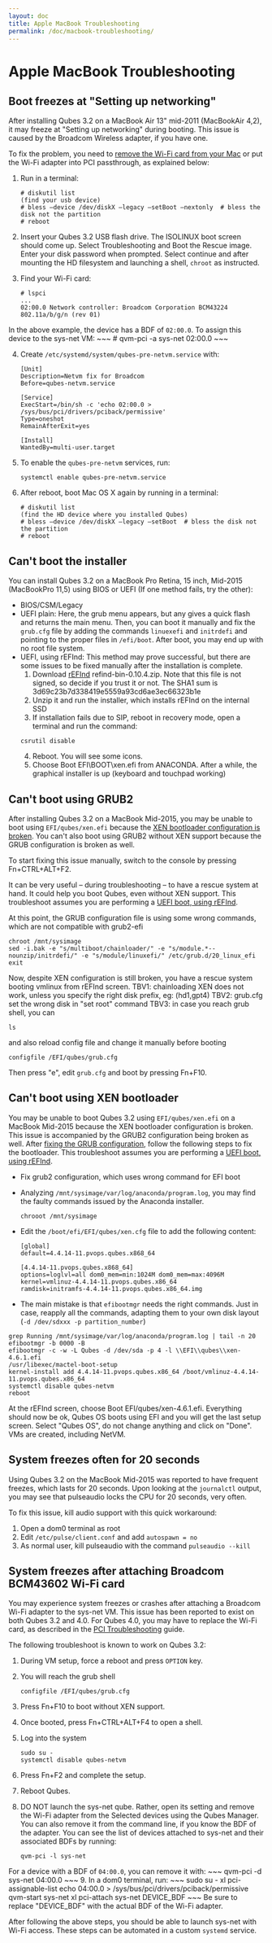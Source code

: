 ```yaml
---
layout: doc
title: Apple MacBook Troubleshooting
permalink: /doc/macbook-troubleshooting/
---
```


# Apple MacBook Troubleshooting

## Boot freezes at "Setting up networking"

After installing Qubes 3.2 on a MacBook Air 13" mid-2011 (MacBookAir 4,2), it may freeze at "Setting up networking" during booting. This issue is caused by the Broadcom Wireless adapter, if you have one.

To fix the problem, you need to [remove the Wi-Fi card from your Mac][bluetooth-replacement] or put the Wi-Fi adapter into PCI passthrough, as explained below:

1. Run in a terminal:
    ~~~
    # diskutil list
    (find your usb device)
    # bless –device /dev/diskX –legacy –setBoot –nextonly  # bless the disk not the partition
    # reboot
    ~~~

2. Insert your Qubes 3.2 USB flash drive. The ISOLINUX boot screen should come up.
Select Troubleshooting and Boot the Rescue image. Enter your disk password when
prompted. Select continue and after mounting the HD filesystem and launching a
shell, `chroot` as instructed.

3. Find your Wi-Fi card:
    ~~~
    # lspci
    ...
    02:00.0 Network controller: Broadcom Corporation BCM43224 802.11a/b/g/n (rev 01)
    ~~~
In the above example, the device has a BDF of `02:00.0`. 
To assign this device to the sys-net VM:
    ~~~
    # qvm-pci -a sys-net 02:00.0
    ~~~

4. Create `/etc/systemd/system/qubes-pre-netvm.service` with:
    ~~~
    [Unit]
    Description=Netvm fix for Broadcom
    Before=qubes-netvm.service
    
    [Service]
    ExecStart=/bin/sh -c 'echo 02:00.0 > /sys/bus/pci/drivers/pciback/permissive'
    Type=oneshot
    RemainAfterExit=yes

    [Install]
    WantedBy=multi-user.target
    ~~~

5. To enable the `qubes-pre-netvm` services, run:

    ~~~
    systemctl enable qubes-pre-netvm.service
    ~~~

6. After reboot, boot Mac OS X again by running in a terminal:

    ~~~
    # diskutil list
    (find the HD device where you installed Qubes)
    # bless –device /dev/diskX –legacy –setBoot  # bless the disk not the partition
    # reboot
    ~~~

## Can't boot the installer

You can install Qubes 3.2 on a MacBook Pro Retina, 15 inch, Mid-2015 (MacBookPro 11,5) using BIOS or UEFI (If one method fails, try the other):
*  BIOS/CSM/Legacy
*  UEFI plain: Here, the grub menu appears, but any gives a quick flash and returns the main menu. Then, you can boot it manually and fix the `grub.cfg` file by adding the commands `linuexefi` and `initrdefi` and pointing to the proper files in `/efi/boot`. After boot, you may end up with no root file system.
*  UEFI, using rEFInd: This method may prove successful, but there are some issues to be fixed manually after the installation is complete.
   1. Download [rEFInd] refind-bin-0.10.4.zip. Note that this file is not signed, so decide if you trust it or not. The SHA1 sum is 3d69c23b7d338419e5559a93cd6ae3ec66323b1e 
   2. Unzip it and run the installer, which installs rEFInd on the internal SSD
   3. If installation fails due to SIP, reboot in recovery mode, open a terminal and run the command:
   ~~~
   csrutil disable
   ~~~
   4. Reboot. You will see some icons.
   5. Choose Boot EFI\BOOT\xen.efi from ANACONDA. After a while, the graphical installer is up (keyboard and touchpad working)

## Can't boot using GRUB2

After installing Qubes 3.2 on a MacBook Mid-2015, you may be unable to boot using `EFI/qubes/xen.efi` because the [XEN bootloader configuration is broken](/doc/macbook-troubleshooting/#cant-boot-using-xen-bootloader).
You can't also boot using GRUB2 without XEN support because the GRUB configuration is broken as well. 

To start fixing this issue manually, switch to the console by pressing Fn+CTRL+ALT+F2.

It can be very useful – during troubleshooting – to have a rescue system at hand. It could help you boot Qubes, even without XEN support. This troubleshoot assumes you are performing a [UEFI boot, using rEFInd](/doc/macbook-troubleshooting/#cant-boot-the-installer).

At this point, the GRUB configuration file is using some wrong commands, which are not compatible with grub2-efi

~~~
chroot /mnt/sysimage
sed -i.bak -e "s/multiboot/chainloader/" -e "s/module.*--nounzip/initrdefi/" -e "s/module/linuxefi/" /etc/grub.d/20_linux_efi
exit
~~~

Now, despite XEN configuration is still broken, you have a rescue system booting vmlinux from rEFInd screen.
TBV1: chainloading XEN does not work, unless you specify the right disk prefix, eg: (hd1,gpt4)
TBV2: grub.cfg set the wrong disk in "set root" command
TBV3: in case you reach grub shell, you can 
~~~
ls
~~~
and also reload config file and change it manually before booting
~~~
configfile /EFI/qubes/grub.cfg
~~~
Then press "e", edit `grub.cfg` and boot by pressing Fn+F10.


## Can't boot using XEN bootloader

You may be unable to boot Qubes 3.2 using `EFI/qubes/xen.efi` on a MacBook Mid-2015 because the XEN bootloader configuration is broken. This issue is accompanied by the GRUB2 configuration being broken as well. After [fixing the GRUB configuration](/doc/macbook-troubleshooting/#cant-boot-using-grub2), follow the following steps to fix the bootloader. This troubleshoot assumes you are performing a [UEFI boot, using rEFInd](/doc/macbook-troubleshooting/#cant-boot-the-installer).

*  Fix grub2 configuration, which uses wrong command for EFI boot
*  Analyzing `/mnt/sysimage/var/log/anaconda/program.log`, you may find the faulty commands issued by the Anaconda installer.
    ~~~
    chrooot /mnt/sysimage
    ~~~
* Edit the `/boot/efi/EFI/qubes/xen.cfg` file to add the following content:
    ~~~
    [global]
    default=4.4.14-11.pvops.qubes.x868_64

    [4.4.14-11.pvops.qubes.x868_64]
    options=loglvl=all dom0_mem=min:1024M dom0_mem=max:4096M
    kernel=vmlinuz-4.4.14-11.pvops.qubes.x86_64
    ramdisk=initramfs-4.4.14-11.pvops.qubes.x86_64.img
    ~~~

*  The main mistake is that `efibootmgr` needs the right commands. Just in case, reapply all the commands, adapting them to your own disk layout (`-d /dev/sdxxx -p partition_number`)

~~~
grep Running /mnt/sysimage/var/log/anaconda/program.log | tail -n 20
efibootmgr -b 0000 -B
efibootmgr -c -w -L Qubes -d /dev/sda -p 4 -l \\EFI\\qubes\\xen-4.6.1.efi
/usr/libexec/mactel-boot-setup
kernel-install add 4.4.14-11.pvops.qubes.x86_64 /boot/vmlinuz-4.4.14-11.pvops.qubes.x86_64
systemctl disable qubes-netvm
reboot
~~~

At the rEFInd screen, choose Boot EFI/qubes/xen-4.6.1.efi.
Everything should now be ok, Qubes OS boots using EFI and you will get the last setup screen.
Select "Qubes OS", do not change anything and click on "Done".
VMs are created, including NetVM.

## System freezes often for 20 seconds

Using Qubes 3.2 on the MacBook Mid-2015 was reported to have frequent freezes, which lasts for 20 seconds. Upon looking at the `journalctl` output, you may see that pulseaudio locks the CPU for 20 seconds, very often.

To fix this issue, kill audio support with this quick workaround:
1. Open a dom0 terminal as root 
2. Edit `/etc/pulse/client.conf` and add `autospawn = no`
3. As normal user, kill pulseaudio with the command `pulseaudio --kill`

## System freezes after attaching Broadcom BCM43602 Wi-Fi card

You may experience system freezes or crashes after attaching a Broadcom Wi-Fi adapter to the sys-net VM. This issue has been reported to exist on both Qubes 3.2 and 4.0. For Qubes 4.0, you may have to replace the Wi-Fi card, as described in the [PCI Troubleshooting](/doc/pci-troubleshooting/#broadcom-bcm43602-wi-fi-card-causes-system-freeze) guide. 

The following troubleshoot is known to work on Qubes 3.2: 

1. During VM setup, force a reboot and press `OPTION` key.

2. You will reach the grub shell
   ~~~
   configfile /EFI/qubes/grub.cfg
   ~~~

3. Press Fn+F10 to boot without XEN support.

4. Once booted, press Fn+CTRL+ALT+F4 to open a shell.

5. Log into the system
   ~~~
   sudo su -
   systemctl disable qubes-netvm
   ~~~

6. Press Fn+F2 and complete the setup.
7. Reboot Qubes.
8. DO NOT launch the sys-net qube.
Rather, open its setting and remove the Wi-Fi adapter from the Selected devices using the Qubes Manager. 
You can also remove it from the command line, if you know the BDF of the adapter. 
You can see the list of devices attached to sys-net and their associated BDFs by running:
    ~~~
    qvm-pci -l sys-net
    ~~~
For a device with a BDF of `04:00.0`, you can remove it with:
    ~~~
    qvm-pci -d sys-net 04:00.0
    ~~~
9. In a dom0 terminal, run:
    ~~~
    sudo su -
    xl pci-assignable-list
    echo 04:00.0 > /sys/bus/pci/drivers/pciback/permissive
    qvm-start sys-net
    xl pci-attach sys-net DEVICE_BDF
    ~~~
Be sure to replace "DEVICE_BDF" with the actual BDF of the Wi-Fi adapter. 

After following the above steps, you should be able to launch sys-net with Wi-Fi access. These steps can be automated in a custom `systemd` service.

[bluetooth-replacement]: https://www.ifixit.com/Guide/MacBook+Air+13-Inch+Mid+2011+AirPort-Bluetooth+Card+Replacement/6360
[rEFInd]: http://www.rodsbooks.com/refind/getting.html

